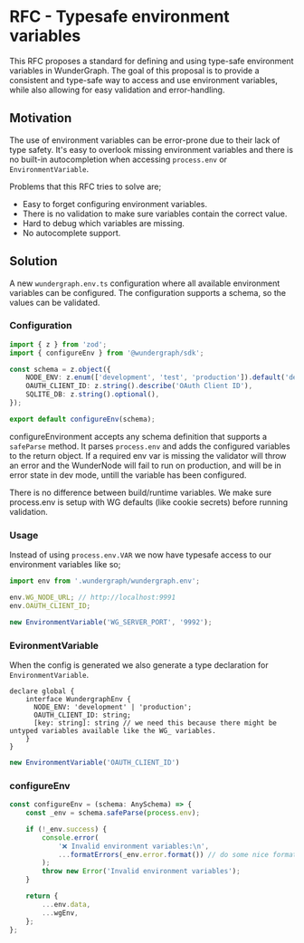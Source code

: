 # RFC - Typesafe environment variables

This RFC proposes a standard for defining and using type-safe environment variables in WunderGraph. The goal of this proposal is to provide a consistent and type-safe way to access and use environment variables, while also allowing for easy validation and error-handling.

## Motivation

The use of environment variables can be error-prone due to their lack of type safety. It's easy to overlook missing environment variables and there is no built-in autocompletion when accessing `process.env` or `EnvironmentVariable`.

Problems that this RFC tries to solve are;

- Easy to forget configuring environment variables.
- There is no validation to make sure variables contain the correct value.
- Hard to debug which variables are missing.
- No autocomplete support.

## Solution

A new `wundergraph.env.ts` configuration where all available environment variables can be configured. The configuration supports a schema, so the values can be validated.

### Configuration

```ts
import { z } from 'zod';
import { configureEnv } from '@wundergraph/sdk';

const schema = z.object({
	NODE_ENV: z.enum(['development', 'test', 'production']).default('development'),
	OAUTH_CLIENT_ID: z.string().describe('OAuth Client ID'),
	SQLITE_DB: z.string().optional(),
});

export default configureEnv(schema);
```

configureEnvironment accepts any schema definition that supports a `safeParse` method. It parses `process.env` and adds the configured variables to the return object. If a required env var is missing the validator will throw an error and the WunderNode will fail to run on production, and will be in error state in dev mode, untill the variable has been configured.

There is no difference between build/runtime variables. We make sure process.env is setup with WG defaults (like cookie secrets) before running validation. 

### Usage

Instead of using `process.env.VAR` we now have typesafe access to our environment variables like so;

```ts
import env from '.wundergraph/wundergraph.env';

env.WG_NODE_URL; // http://localhost:9991
env.OAUTH_CLIENT_ID;

new EnvironmentVariable('WG_SERVER_PORT', '9992');
```

### EvironmentVariable

When the config is generated we also generate a type declaration for `EnvironmentVariable`.

```
declare global {
    interface WundergraphEnv {
      NODE_ENV: 'development' | 'production';
      OAUTH_CLIENT_ID: string;
      [key: string]: string // we need this because there might be untyped variables available like the WG_ variables.
    }
}
```

```ts
new EnvironmentVariable('OAUTH_CLIENT_ID')
```

### configureEnv

```ts
const configureEnv = (schema: AnySchema) => {
	const _env = schema.safeParse(process.env);

	if (!_env.success) {
		console.error(
			'❌ Invalid environment variables:\n',
			...formatErrors(_env.error.format()) // do some nice formatting for the console output
		);
		throw new Error('Invalid environment variables');
	}

	return {
		...env.data,
		...wgEnv,
	};
};
```

